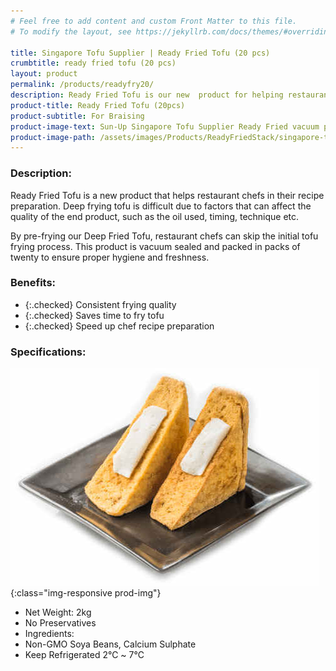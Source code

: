 ```yaml
---
# Feel free to add content and custom Front Matter to this file.
# To modify the layout, see https://jekyllrb.com/docs/themes/#overriding-theme-defaults

title: Singapore Tofu Supplier | Ready Fried Tofu (20 pcs)
crumbtitle: ready fried tofu (20 pcs)
layout: product
permalink: /products/readyfry20/
description: Ready Fried Tofu is our new  product for helping restaurant chefs who deep fry their tofu. Ready Fried Tofu is pre-fried beforehand by us to ensure consistent quality and freshness before sending to our customers. This version is for customers who prefer to order in bulk. It is vacuum packed to ensure freshness and quality.
product-title: Ready Fried Tofu (20pcs)
product-subtitle: For Braising
product-image-text: Sun-Up Singapore Tofu Supplier Ready Fried vacuum packed
product-image-path: /assets/images/Products/ReadyFriedStack/singapore-tofu-supplier-sun-up-ready-fried-tofu-vacuum.jpg
---
```

### Description:
Ready Fried Tofu is a new product that helps restaurant chefs in their recipe preparation. 
Deep frying tofu is difficult due to factors that can affect 
the quality of the end product, such as the oil used, timing, technique etc.


By pre-frying our Deep Fried Tofu, restaurant chefs can skip the initial tofu frying process. 
This product is vacuum sealed and packed in packs of twenty to ensure proper hygiene and freshness.

### Benefits:
- {:.checked} Consistent frying quality
- {:.checked} Saves time to fry tofu
- {:.checked} Speed up chef recipe preparation

### Specifications:
![Sun-Up Singapore Tofu Supplier niang tofu product example](/assets/images/Products/ReadyFriedStack/singapore-tofu-supplier-sun-up-ready-fried-tofu-vacuum-product-thumbnail.jpeg){:class="img-responsive prod-img"}
-  Net Weight: 2kg
-  No Preservatives
-  Ingredients:
-  Non-GMO Soya Beans, Calcium Sulphate
-  Keep Refrigerated 2℃ ~ 7℃